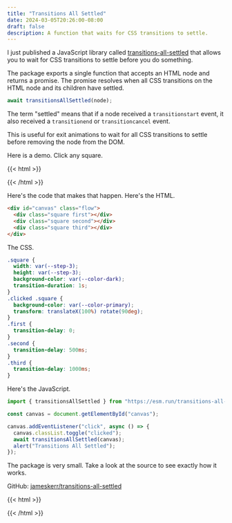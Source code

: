 ```yaml
---
title: "Transitions All Settled"
date: 2024-03-05T20:26:00-08:00
draft: false
description: A function that waits for CSS transitions to settle.
---
```


I just published a JavaScript library called [transitions-all-settled](https://github.com/jameskerr/transitions-all-settled) that allows you to wait for CSS transitions to settle before you do something.

The package exports a single function that accepts an HTML node and returns a promise. The promise resolves when all CSS transitions on the HTML node and its children have settled.

```js
await transitionsAllSettled(node);
```

The term "settled" means that if a node received a `transitionstart` event, it
also received a `transitionend` or `transitioncancel` event.

This is useful for exit animations to wait for all CSS transitions to settle before removing the node from the DOM.

Here is a demo. Click any square.

{{< html >}}

<div id="canvas" class="flow">
    <div class="square first"></div>
    <div class="square second"></div>
    <div class="square third"></div>
</div>

{{< /html >}}

Here's the code that makes that happen. Here's the HTML.

```html
<div id="canvas" class="flow">
  <div class="square first"></div>
  <div class="square second"></div>
  <div class="square third"></div>
</div>
```

The CSS.

```css
.square {
  width: var(--step-3);
  height: var(--step-3);
  background-color: var(--color-dark);
  transition-duration: 1s;
}
.clicked .square {
  background-color: var(--color-primary);
  transform: translateX(100%) rotate(90deg);
}
.first {
  transition-delay: 0;
}
.second {
  transition-delay: 500ms;
}
.third {
  transition-delay: 1000ms;
}
```

Here's the JavaScript.

```js
import { transitionsAllSettled } from "https://esm.run/transitions-all-settled";

const canvas = document.getElementById("canvas");

canvas.addEventListener("click", async () => {
  canvas.classList.toggle("clicked");
  await transitionsAllSettled(canvas);
  alert("Transitions All Settled");
});
```

The package is very
small. Take a look at the source to see exactly how it works.

GitHub: [jameskerr/transitions-all-settled](https://github.com/jameskerr/transitions-all-settled)

{{< html >}}

<style>
  .square {
    width: var(--step-3);
    height: var(--step-3);
    background-color: var(--color-dark);
    transition-duration: 1s;
  }
  .clicked .square {
    background-color: var(--color-primary);
    transform: translateX(100%) rotate(90deg);
  }
  .first {
    transition-delay: 0;
  }
  .second {
    transition-delay: 500ms;
  }
  .third {
    transition-delay: 1000ms;
  }
</style>

<script type="module">
  import { transitionsAllSettled } from "https://esm.run/transitions-all-settled@0.2.0";

  const canvas = document.getElementById("canvas");
  canvas.addEventListener("click", async () => {
    canvas.classList.toggle("clicked");
    await transitionsAllSettled(canvas);
    alert("Transitions All Settled");
  });
</script>

{{< /html >}}

